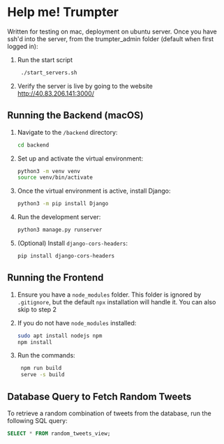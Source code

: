# Help me! Trumpter

Written for testing on mac, deployment on ubuntu server. Once you have ssh'd into the server, from the trumpter_admin folder (default when first logged in):
1. Run the start script
   ```bash
    ./start_servers.sh
    ```
2. Verify the server is live by going to the website http://40.83.206.141:3000/

## Running the Backend (macOS)

1. Navigate to the `/backend` directory:
    ```bash
    cd backend
    ```

2. Set up and activate the virtual environment:
    ```bash
    python3 -m venv venv
    source venv/bin/activate
    ```

3. Once the virtual environment is active, install Django:
    ```bash
    python3 -m pip install Django
    ```

4. Run the development server:
    ```bash
    python3 manage.py runserver
    ```

5. (Optional) Install `django-cors-headers`:
    ```bash
    pip install django-cors-headers
    ```

## Running the Frontend 

1. Ensure you have a `node_modules` folder. This folder is ignored by `.gitignore`, but the default `npx` installation will handle it. You can also skip to step 2

2. If you do not have `node_modules` installed:
    ```bash
    sudo apt install nodejs npm
    npm install
    ```
3. Run the commands:
   ```bash
    npm run build
    serve -s build
    ```

## Database Query to Fetch Random Tweets

To retrieve a random combination of tweets from the database, run the following SQL query:
```sql
SELECT * FROM random_tweets_view;
